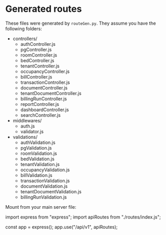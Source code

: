 # Generated routes

These files were generated by `routeGen.py`. They assume you have the following folders:

- controllers/
  - authController.js
  - pgController.js
  - roomController.js
  - bedController.js
  - tenantController.js
  - occupancyController.js
  - billController.js
  - transactionController.js
  - documentController.js
  - tenantDocumentController.js
  - billingRunController.js
  - reportController.js
  - dashboardController.js
  - searchController.js
- middlewares/
  - auth.js
  - validator.js
- validations/
  - authValidation.js
  - pgValidation.js
  - roomValidation.js
  - bedValidation.js
  - tenantValidation.js
  - occupancyValidation.js
  - billValidation.js
  - transactionValidation.js
  - documentValidation.js
  - tenantDocumentValidation.js
  - billingRunValidation.js

Mount from your main server file:

import express from "express";
import apiRoutes from "./routes/index.js";

const app = express();
app.use("/api/v1", apiRoutes);
